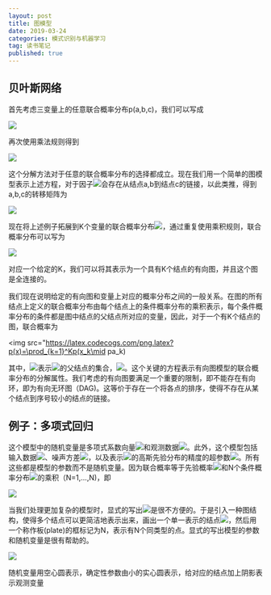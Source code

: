 ```yaml
---
layout: post
title: 图模型
date: 2019-03-24
categories: 模式识别与机器学习
tag: 读书笔记
published: true
---
```


## 贝叶斯网络

首先考虑三变量上的任意联合概率分布p(a,b,c)，我们可以写成

<img src="https://latex.codecogs.com/png.latex?p(a,b,c)=p(c\mid a,b)p(a,b)">

再次使用乘法规则得到

<img src="https://latex.codecogs.com/png.latex?p(a,b,c)=p(c\mid a,b)p(b\mid a)p(a)">

这个分解方法对于任意的联合概率分布的选择都成立。现在我们用一个简单的图模型表示上述方程，对于因子<img src="https://latex.codecogs.com/png.latex?p(c\mid a,b)">会存在从结点a,b到结点c的链接，以此类推，得到a,b,c的转移矩阵为

<img src="https://latex.codecogs.com/png.latex?\begin{pmatrix}&space;0&1&1\\&space;0&0&1\\&space;0&0&0&space;\end{pmatrix}">

现在将上述例子拓展到K个变量的联合概率分布<img src="https://latex.codecogs.com/png.latex?p(x_1,...,x_K)">，通过重复使用乘积规则，联合概率分布可以写为

<img src="https://latex.codecogs.com/png.latex?p(x_1,...,x_K)=p(x_K\mid x_1,...,x_{K-1})...p(x_2\mid x_1)p(x_1)">

对应一个给定的K，我们可以将其表示为一个具有K个结点的有向图，并且这个图是全连接的。

我们现在说明给定的有向图和变量上对应的概率分布之间的一般关系。在图的所有结点上定义的联合概率分布由每个结点上的条件概率分布的乘积表示，每个条件概率分布的条件都是图中结点的父结点所对应的变量，因此，对于一个有K个结点的图，联合概率为

<img src="https://latex.codecogs.com/png.latex?p(x)=\prod_{k=1}^Kp(x_k\mid pa_k)

其中，<img src="https://latex.codecogs.com/png.latex?pa_k">表示<img src="https://latex.codecogs.com/png.latex?x_k">的父结点的集合，<img src="https://latex.codecogs.com/png.latex?x=\{x_1,...,x_k\}">。这个关键的方程表示有向图模型的联合概率分布的分解属性。我们考虑的有向图要满足一个重要的限制，即不能存在有向环，即为有向无环图（DAG)。这等价于存在一个将各点的排序，使得不存在从某个结点到序号较小的结点的链接。

## 例子：多项式回归

这个模型中的随机变量是多项式系数向量<img src="https://latex.codecogs.com/png.latex?\omega">和观测数据<img src="https://latex.codecogs.com/png.latex?t=(t_1,...,t_N)^T">。此外，这个模型包括输入数据<img src="https://latex.codecogs.com/png.latex?x=(x_1,...,x_N)^T">、噪声方差<img src="https://latex.codecogs.com/png.latex?\sigma^2">，以及表示<img src="https://latex.codecogs.com/png.latex?\omega">的高斯先验分布的精度的超参数<img src="https://latex.codecogs.com/png.latex?\alpha">。所有这些都是模型的参数而不是随机变量。因为联合概率等于先验概率<img src="https://latex.codecogs.com/png.latex?p(\omega)">和N个条件概率分布<img src="https://latex.codecogs.com/png.latex?p(t_n\mid \omega)">的乘积（N=1,...,N)，即

<img src="https://latex.codecogs.com/png.latex?p(t,\omega)=p(\omega)\prod^N_{n=1}p(t_n\mid \omega)">

当我们处理更加复杂的模型时，显式的写出<img src="https://latex.codecogs.com/png.latex?t_1,...t_N">是很不方便的。于是引入一种图结构，使得多个结点可以更简洁地表示出来，画出一个单一表示的结点<img src="https://latex.codecogs.com/png.latex?t_n">，然后用一个称作板(plate)的框标记为N，表示有N个同类型的点。显式的写出模型的参数和随机变量是很有帮助的。

<img src="https://latex.codecogs.com/png.latex?p(t,\omega\mid x,\alpha,\sigma^2)=p(\omega\mid \alpha)\prod^N_{n=1}p(t_n\mid \omega,x_n,\sigma^2)">

随机变量用空心圆表示，确定性参数由小的实心圆表示，给对应的结点加上阴影表示观测变量